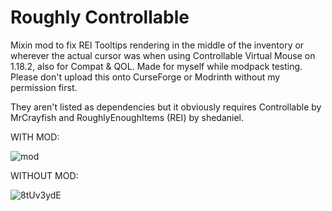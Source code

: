 # Roughly Controllable
Mixin mod to fix REI Tooltips rendering in the middle of the inventory or wherever the actual cursor was when using Controllable Virtual Mouse on 1.18.2, also for Compat &amp; QOL. Made for myself while modpack testing. Please don't upload this onto CurseForge or Modrinth without my permission first.

They aren't listed as dependencies but it obviously requires Controllable by MrCrayfish and RoughlyEnoughItems (REI) by shedaniel.


WITH MOD:

![mod](https://cdn.upload.systems/uploads/8O1tkL0c.gif)

WITHOUT MOD:

![8tUv3ydE](https://github.com/dangbroitsdon/RoughlyControllable/assets/65779562/af4d41eb-3728-456a-bbf6-34862b7ab88f)

